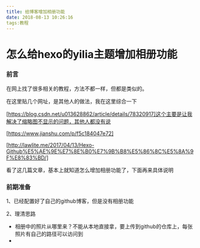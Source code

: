 ```yaml
---
title: 给博客增加相册功能
date: 2018-08-13 10:26:16
tags:教程
---
```


# 怎么给hexo的yilia主题增加相册功能

### 前言

在网上找了很多相关的教程，方法不都一样，但都是类似的。

在这里贴几个网址，是其他人的做法，我在这里综合一下

[https://blog.csdn.net/u013628862/article/details/78320917]这个主要是让我解决了缩略图不显示的问题，其他人都没有说

[https://www.jianshu.com/p/f5c184047e72]

[http://lawlite.me/2017/04/13/Hexo-Github%E5%AE%9E%E7%8E%B0%E7%9B%B8%E5%86%8C%E5%8A%9F%E8%83%BD/]

看了这几篇文章，基本上就知道怎么增加相册功能了，下面再来具体说明

### 前期准备

1、已经配置好了自己的github博客，但是没有相册功能

2、理清思路

- 相册中的照片从哪里来？不能从本地直接拿，要上传到github的仓库上，每张照片有自己的路径可以访问到
- 